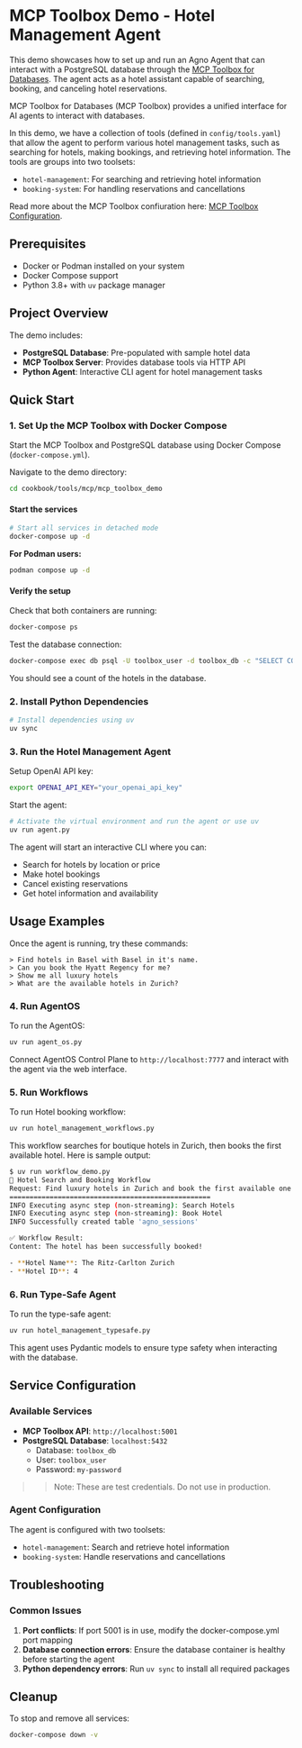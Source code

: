 # MCP Toolbox Demo - Hotel Management Agent

This demo showcases how to set up and run an Agno Agent that can interact with a PostgreSQL database through the [MCP Toolbox for Databases](https://googleapis.github.io/genai-toolbox/getting-started/introduction/). The agent acts as a hotel assistant capable of searching, booking, and canceling hotel reservations.

MCP Toolbox for Databases (MCP Toolbox) provides a unified interface for AI agents to interact with databases.

In this demo, we have a collection of tools (defined in `config/tools.yaml`) that allow the agent to perform various hotel management tasks, such as searching for hotels, making bookings, and retrieving hotel information. The tools are groups into two toolsets:
- `hotel-management`: For searching and retrieving hotel information
- `booking-system`: For handling reservations and cancellations

Read more about the MCP Toolbox confiuration here: [MCP Toolbox Configuration](https://googleapis.github.io/genai-toolbox/getting-started/configure/).

## Prerequisites

- Docker or Podman installed on your system
- Docker Compose support
- Python 3.8+ with `uv` package manager

## Project Overview

The demo includes:
- **PostgreSQL Database**: Pre-populated with sample hotel data
- **MCP Toolbox Server**: Provides database tools via HTTP API
- **Python Agent**: Interactive CLI agent for hotel management tasks

## Quick Start

### 1. Set Up the MCP Toolbox with Docker Compose

Start the MCP Toolbox and PostgreSQL database using Docker Compose (`docker-compose.yml`).

Navigate to the demo directory:
```bash
cd cookbook/tools/mcp/mcp_toolbox_demo
```

#### Start the services

```bash
# Start all services in detached mode
docker-compose up -d
```

**For Podman users:**
```bash
podman compose up -d
```

#### Verify the setup

Check that both containers are running:
```bash
docker-compose ps
```

Test the database connection:
```bash
docker-compose exec db psql -U toolbox_user -d toolbox_db -c "SELECT COUNT(*) FROM hotels;"
```
You should see a count of the hotels in the database.

### 2. Install Python Dependencies

```bash
# Install dependencies using uv
uv sync
```

### 3. Run the Hotel Management Agent

Setup OpenAI API key:
```bash
export OPENAI_API_KEY="your_openai_api_key"
```

Start the agent:
```bash
# Activate the virtual environment and run the agent or use uv
uv run agent.py
```

The agent will start an interactive CLI where you can:
- Search for hotels by location or price
- Make hotel bookings
- Cancel existing reservations
- Get hotel information and availability

## Usage Examples

Once the agent is running, try these commands:

```
> Find hotels in Basel with Basel in it's name.
> Can you book the Hyatt Regency for me?
> Show me all luxury hotels
> What are the available hotels in Zurich?
```

### 4. Run AgentOS
To run the AgentOS:

```bash
uv run agent_os.py
```

Connect AgentOS Control Plane to `http://localhost:7777` and interact with the agent via the web interface.

### 5. Run Workflows
To run Hotel booking workflow:

```bash
uv run hotel_management_workflows.py
```

This workflow searches for boutique hotels in Zurich, then books the first available hotel. Here is sample output:

```bash
$ uv run workflow_demo.py 
🏨 Hotel Search and Booking Workflow
Request: Find luxury hotels in Zurich and book the first available one
==================================================
INFO Executing async step (non-streaming): Search Hotels                                                                
INFO Executing async step (non-streaming): Book Hotel                                                                   
INFO Successfully created table 'agno_sessions'                                                                         

✅ Workflow Result:
Content: The hotel has been successfully booked!

- **Hotel Name**: The Ritz-Carlton Zurich
- **Hotel ID**: 4
```

### 6. Run Type-Safe Agent
To run the type-safe agent:
```bash
uv run hotel_management_typesafe.py
```

This agent uses Pydantic models to ensure type safety when interacting with the database.



## Service Configuration

### Available Services

- **MCP Toolbox API**: `http://localhost:5001`
- **PostgreSQL Database**: `localhost:5432`
  - Database: `toolbox_db`
  - User: `toolbox_user`
  - Password: `my-password`

>> Note: These are test credentials. Do not use in production.

### Agent Configuration

The agent is configured with two toolsets:
- `hotel-management`: Search and retrieve hotel information
- `booking-system`: Handle reservations and cancellations

## Troubleshooting

### Common Issues

1. **Port conflicts**: If port 5001 is in use, modify the docker-compose.yml port mapping
2. **Database connection errors**: Ensure the database container is healthy before starting the agent
3. **Python dependency errors**: Run `uv sync` to install all required packages


## Cleanup

To stop and remove all services:
```bash
docker-compose down -v
```